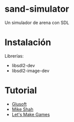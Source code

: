 # sand-simulator
Un simulador de arena con SDL

# Instalación
Librerías:
- libsdl2-dev
- libsdl2-image-dev

# Tutorial
- [Glusoft](https://glusoft.com/sdl2-tutorials/)
- [Mike Shah](https://www.youtube.com/playlist?list=PLvv0ScY6vfd-p1gSnbQhY7vMe2rng0IL0)
- [Let's Make Games](https://www.youtube.com/watch?v=QQzAHcojEKg)
